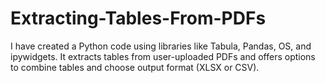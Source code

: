 # Extracting-Tables-From-PDFs
I have created a Python code using libraries like Tabula, Pandas, OS, and ipywidgets. It extracts tables from user-uploaded PDFs and offers options to combine tables and choose output format (XLSX or CSV).
